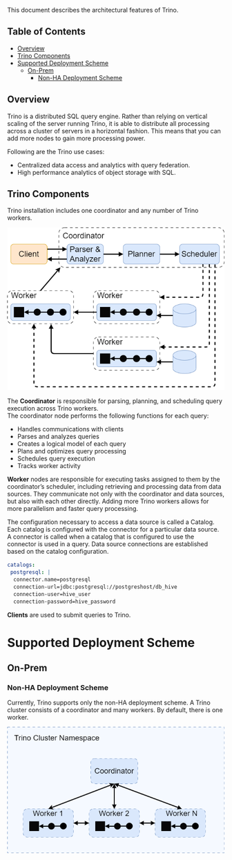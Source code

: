 This document describes the architectural features of Trino. 

## Table of Contents

* [Overview](#overview)
* [Trino Components](#trino-components)
* [Supported Deployment Scheme](#supported-deployment-scheme)
    * [On-Prem](#on-prem)
        * [Non-HA Deployment Scheme](#non-ha-deployment-scheme)

## Overview

Trino is a distributed SQL query engine. Rather than relying on vertical scaling of the server running Trino, it is able to distribute all processing across a cluster of servers in a horizontal fashion. This means that you can add more nodes to gain more processing power.

Following are the Trino use cases:

* Centralized data access and analytics with query federation.
* High performance analytics of object storage with SQL.

## Trino Components

Trino installation includes one coordinator and any number of Trino workers.  

![alt text](/docs/public/images/trino_architecture.png "Trino Architecture")

The **Coordinator** is responsible for parsing, planning, and scheduling query execution across Trino workers.  
The coordinator node performs the following functions for each query:

* Handles communications with clients
* Parses and analyzes queries
* Creates a logical model of each query
* Plans and optimizes query processing
* Schedules query execution
* Tracks worker activity

**Worker** nodes are responsible for executing tasks assigned to them by the coordinator’s scheduler, including retrieving and processing data from data sources. 
They communicate not only with the coordinator and data sources, but also with each other directly.
Adding more Trino workers allows for more parallelism and faster query processing.

The configuration necessary to access a data source is called a Catalog. Each catalog is configured with the connector 
for a particular data source. A connector is called when a catalog that is configured to use the connector is used in a query. 
Data source connections are established based on the catalog configuration.

```yaml
catalogs:
 postgresql: |
  connector.name=postgresql
  connection-url=jdbc:postgresql://postgreshost/db_hive
  connection-user=hive_user
  connection-password=hive_password
```

**Clients** are used to submit queries to Trino.

# Supported Deployment Scheme

## On-Prem

### Non-HA Deployment Scheme

Currently, Trino supports only the non-HA deployment scheme. A Trino cluster consists of a coordinator and many workers. 
By default, there is one worker.

![alt text](/docs/public/images/trino_non_ha.png "Trino Non-HA Deployment")
